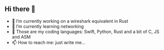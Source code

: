 ## Hi there 👋

- 🔭 I’m currently working on a wireshark equivalent in Rust
- 🌱 I’m currently learning networking
- 🎤 Those are my coding languages: Swift, Python, Rust and a bit of C, JS and ASM
- 📫 How to reach me: just write me...
